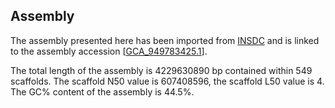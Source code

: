 **Assembly**
--------

The assembly presented here has been imported from [INSDC](http://www.insdc.org) and is linked to the assembly accession [[GCA\_949783425.1](http://www.ebi.ac.uk/ena/data/view/GCA_949783425.1)].

The total length of the assembly is 4229630890 bp contained within 549 scaffolds.
The scaffold N50 value is 607408596, the scaffold L50 value is 4.
The GC% content of the assembly is 44.5%.

